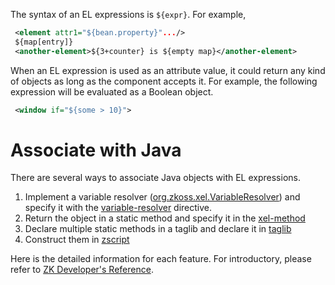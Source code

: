The syntax of an EL expressions is `${expr}`. For example,

```xml
 <element attr1="${bean.property}".../>
 ${map[entry]}
 <another-element>${3+counter} is ${empty map}</another-element>
```

When an EL expression is used as an attribute value, it could return any
kind of objects as long as the component accepts it. For example, the
following expression will be evaluated as a Boolean object.

```xml
 <window if="${some > 10}">
```

# Associate with Java

There are several ways to associate Java objects with EL expressions.

1.  Implement a variable resolver
    ([org.zkoss.xel.VariableResolver](https://www.zkoss.org/javadoc/latest/zk/org/zkoss/xel/VariableResolver.html))
    and specify it with the
    [variable-resolver](zuml_ref/variable_resolver)
    directive.
2.  Return the object in a static method and specify it in the
    [xel-method](zuml_ref/xel_method)
3.  Declare multiple static methods in a taglib and declare it in
    [taglib](zuml_ref/taglib)
4.  Construct them in
    [zscript](zuml_ref/zscript)

Here is the detailed information for each feature. For introductory,
please refer to [ZK Developer's Reference]({{site.baseurl}}/zk_dev_ref/ui_composing/el_expressions).

